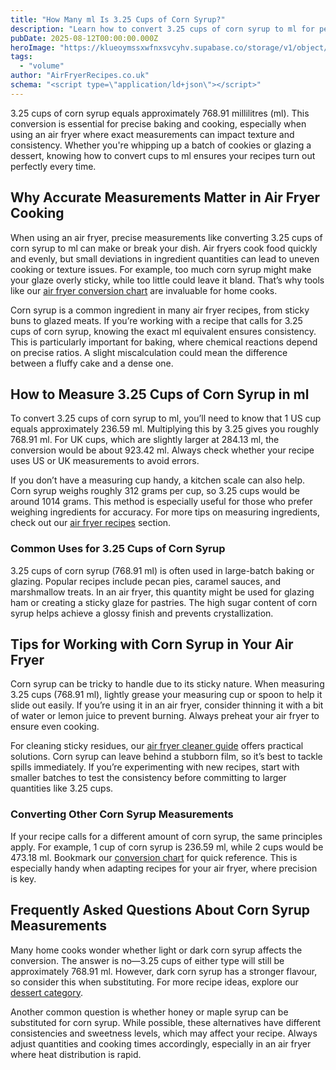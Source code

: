 ```yaml
---
title: "How Many ml Is 3.25 Cups of Corn Syrup?"
description: "Learn how to convert 3.25 cups of corn syrup to ml for perfect baking results every time. Get precise measurements in seconds!"
pubDate: 2025-08-12T00:00:00.000Z
heroImage: "https://klueoymssxwfnxsvcyhv.supabase.co/storage/v1/object/public/md/how-many-ml-is-3-25-cups-of-corn-syrup-eb297cf8.webp"
tags:
  - "volume"
author: "AirFryerRecipes.co.uk"
schema: "<script type=\"application/ld+json\"></script>"
---
```


<p>3.25 cups of corn syrup equals approximately 768.91 millilitres (ml). This conversion is essential for precise baking and cooking, especially when using an air fryer where exact measurements can impact texture and consistency. Whether you're whipping up a batch of cookies or glazing a dessert, knowing how to convert cups to ml ensures your recipes turn out perfectly every time.</p>

<h2>Why Accurate Measurements Matter in Air Fryer Cooking</h2>
<p>When using an air fryer, precise measurements like converting 3.25 cups of corn syrup to ml can make or break your dish. Air fryers cook food quickly and evenly, but small deviations in ingredient quantities can lead to uneven cooking or texture issues. For example, too much corn syrup might make your glaze overly sticky, while too little could leave it bland. That’s why tools like our <a href=https://www.airfryerrecipe.co.uk/air-fryer-conversion-chart>air fryer conversion chart</a> are invaluable for home cooks.</p>
<p>Corn syrup is a common ingredient in many air fryer recipes, from sticky buns to glazed meats. If you’re working with a recipe that calls for 3.25 cups of corn syrup, knowing the exact ml equivalent ensures consistency. This is particularly important for baking, where chemical reactions depend on precise ratios. A slight miscalculation could mean the difference between a fluffy cake and a dense one.</p>

<h2>How to Measure 3.25 Cups of Corn Syrup in ml</h2>
<p>To convert 3.25 cups of corn syrup to ml, you’ll need to know that 1 US cup equals approximately 236.59 ml. Multiplying this by 3.25 gives you roughly 768.91 ml. For UK cups, which are slightly larger at 284.13 ml, the conversion would be about 923.42 ml. Always check whether your recipe uses US or UK measurements to avoid errors.</p>
<p>If you don’t have a measuring cup handy, a kitchen scale can also help. Corn syrup weighs roughly 312 grams per cup, so 3.25 cups would be around 1014 grams. This method is especially useful for those who prefer weighing ingredients for accuracy. For more tips on measuring ingredients, check out our <a href=https://www.airfryerrecipe.co.uk/recipes>air fryer recipes</a> section.</p>

<h3>Common Uses for 3.25 Cups of Corn Syrup</h3>
<p>3.25 cups of corn syrup (768.91 ml) is often used in large-batch baking or glazing. Popular recipes include pecan pies, caramel sauces, and marshmallow treats. In an air fryer, this quantity might be used for glazing ham or creating a sticky glaze for pastries. The high sugar content of corn syrup helps achieve a glossy finish and prevents crystallization.</p>

<h2>Tips for Working with Corn Syrup in Your Air Fryer</h2>
<p>Corn syrup can be tricky to handle due to its sticky nature. When measuring 3.25 cups (768.91 ml), lightly grease your measuring cup or spoon to help it slide out easily. If you’re using it in an air fryer, consider thinning it with a bit of water or lemon juice to prevent burning. Always preheat your air fryer to ensure even cooking.</p>
<p>For cleaning sticky residues, our <a href=https://www.airfryerrecipe.co.uk/air-fryer-cleaner>air fryer cleaner guide</a> offers practical solutions. Corn syrup can leave behind a stubborn film, so it’s best to tackle spills immediately. If you’re experimenting with new recipes, start with smaller batches to test the consistency before committing to larger quantities like 3.25 cups.</p>

<h3>Converting Other Corn Syrup Measurements</h3>
<p>If your recipe calls for a different amount of corn syrup, the same principles apply. For example, 1 cup of corn syrup is 236.59 ml, while 2 cups would be 473.18 ml. Bookmark our <a href=https://www.airfryerrecipe.co.uk/air-fryer-conversion-chart>conversion chart</a> for quick reference. This is especially handy when adapting recipes for your air fryer, where precision is key.</p>

<h2>Frequently Asked Questions About Corn Syrup Measurements</h2>
<p>Many home cooks wonder whether light or dark corn syrup affects the conversion. The answer is no—3.25 cups of either type will still be approximately 768.91 ml. However, dark corn syrup has a stronger flavour, so consider this when substituting. For more recipe ideas, explore our <a href=https://www.airfryerrecipe.co.uk/recipe-category/dessert>dessert category</a>.</p>
<p>Another common question is whether honey or maple syrup can be substituted for corn syrup. While possible, these alternatives have different consistencies and sweetness levels, which may affect your recipe. Always adjust quantities and cooking times accordingly, especially in an air fryer where heat distribution is rapid.</p>